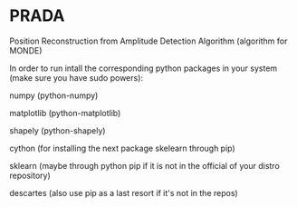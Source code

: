 # PRADA 
Position Reconstruction from Amplitude Detection Algorithm
(algorithm for MONDE)

In order to run intall the corresponding python packages in your system
(make sure you have sudo powers):

numpy (python-numpy)

matplotlib (python-matplotlib)

shapely (python-shapely)

cython (for installing the next package skelearn through pip)

sklearn (maybe through python pip if it is not in the official of your
distro repository)

descartes (also use pip as a last resort if it's not in the repos)